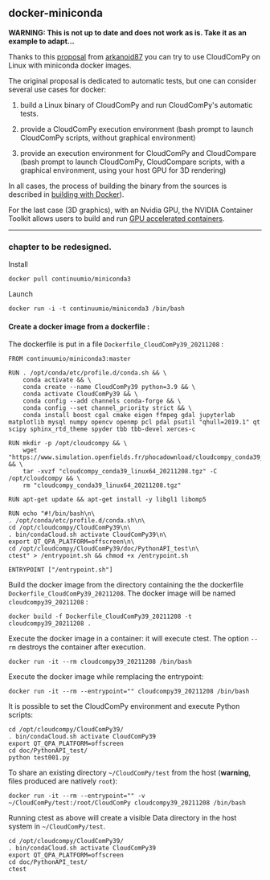 ## docker-miniconda

**WARNING: This is not up to date and does not work as is. Take it as an example to adapt...**

Thanks to this [proposal](https://github.com/CloudCompare/CloudComPy/issues/10) from [arkanoid87](https://github.com/arkanoid87) 
you can try to use CloudComPy on Linux with miniconda docker images.

The original proposal is dedicated to automatic tests, but one can consider several use cases for docker:


 1. build a Linux binary of CloudComPy and run CloudComPy's automatic tests. 

 2. provide a CloudComPy execution environment (bash prompt to launch CloudComPy scripts, without graphical environment)

 3. provide an execution environment for CloudComPy and CloudCompare (bash prompt to launch CloudComPy, CloudCompare scripts, 
 with a graphical environment, using your host GPU for 3D rendering)

In all cases, the process of building the binary from the sources is described in [building with Docker](BuildLinuxCondaDocker.md)).

For the last case (3D graphics), with an Nvidia GPU, the NVIDIA Container Toolkit allows users to build and run 
[GPU accelerated containers](https://docs.nvidia.com/datacenter/cloud-native/container-toolkit/overview.html).

------------------------------------
### chapter to be redesigned. 
Install

```
docker pull continuumio/miniconda3
```
Launch

```
docker run -i -t continuumio/miniconda3 /bin/bash
```

#### Create a docker image from a dockerfile :

The dockerfile is put in a file `Dockerfile_CloudComPy39_20211208` :


```
FROM continuumio/miniconda3:master

RUN . /opt/conda/etc/profile.d/conda.sh && \
    conda activate && \
    conda create --name CloudComPy39 python=3.9 && \
    conda activate CloudComPy39 && \
    conda config --add channels conda-forge && \
    conda config --set channel_priority strict && \
    conda install boost cgal cmake eigen ffmpeg gdal jupyterlab matplotlib mysql numpy opencv openmp pcl pdal psutil "qhull=2019.1" qt scipy sphinx_rtd_theme spyder tbb tbb-devel xerces-c

RUN mkdir -p /opt/cloudcompy && \
    wget "https://www.simulation.openfields.fr/phocadownload/cloudcompy_conda39_linux64_20211208.tgz" && \
    tar -xvzf "cloudcompy_conda39_linux64_20211208.tgz" -C /opt/cloudcompy && \
    rm "cloudcompy_conda39_linux64_20211208.tgz"

RUN apt-get update && apt-get install -y libgl1 libomp5

RUN echo "#!/bin/bash\n\
. /opt/conda/etc/profile.d/conda.sh\n\
cd /opt/cloudcompy/CloudComPy39\n\
. bin/condaCloud.sh activate CloudComPy39\n\
export QT_QPA_PLATFORM=offscreen\n\
cd /opt/cloudcompy/CloudComPy39/doc/PythonAPI_test\n\
ctest" > /entrypoint.sh && chmod +x /entrypoint.sh

ENTRYPOINT ["/entrypoint.sh"]
```

Build the docker image from the directory containing the the dockerfile `Dockerfile_CloudComPy39_20211208`. The docker image will be named `cloudcompy39_20211208` :

```
docker build -f Dockerfile_CloudComPy39_20211208 -t cloudcompy39_20211208 .
```

Execute the docker image in a container: it will execute ctest. The option `--rm` destroys the container after execution.


```
docker run -it --rm cloudcompy39_20211208 /bin/bash
```

Execute the docker image while remplacing the entrypoint:

```
docker run -it --rm --entrypoint="" cloudcompy39_20211208 /bin/bash
```

It is possible to set the CloudComPy environment and execute Python scripts:

```
cd /opt/cloudcompy/CloudComPy39/
. bin/condaCloud.sh activate CloudComPy39
export QT_QPA_PLATFORM=offscreen
cd doc/PythonAPI_test/
python test001.py
```

To share an existing directory `~/CloudComPy/test` from the host (**warning**, files produced are natively `root`):


```
docker run -it --rm --entrypoint="" -v ~/CloudComPy/test:/root/CloudComPy cloudcompy39_20211208 /bin/bash
```

Running ctest as above will create a visible Data directory in the host system in `~/CloudComPy/test`.

```
cd /opt/cloudcompy/CloudComPy39/
. bin/condaCloud.sh activate CloudComPy39
export QT_QPA_PLATFORM=offscreen
cd doc/PythonAPI_test/
ctest
```

